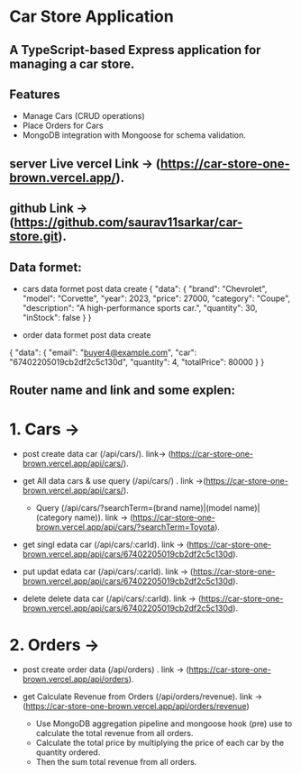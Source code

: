 # Car Store Application

## A TypeScript-based Express application for managing a car store.

## Features

- Manage Cars (CRUD operations)
- Place Orders for Cars
- MongoDB integration with Mongoose for schema validation.

## server Live vercel Link -> (https://car-store-one-brown.vercel.app/).

## github Link -> (https://github.com/saurav11sarkar/car-store.git).

## Data formet:
- cars data formet post data create
{
    "data": {
        "brand": "Chevrolet",
        "model": "Corvette",
        "year": 2023,
        "price": 27000,
        "category": "Coupe",
        "description": "A high-performance sports car.",
        "quantity": 30,
        "inStock": false
    }
}

- order data formet post data create

{
    "data": {
        "email": "buyer4@example.com",
        "car": "67402205019cb2df2c5c130d",
        "quantity": 4,
        "totalPrice": 80000
    }
}

## Router name and link and some explen:

# 1. Cars ->
- post create data car (/api/cars/). link-> (https://car-store-one-brown.vercel.app/api/cars/).

- get All data cars & use query (/api/cars/) . link ->(https://car-store-one-brown.vercel.app/api/cars/).
   - Query (/api/cars/?searchTerm=(brand name)|(model name)|(category name)). link -> (https://car-store-one-brown.vercel.app/api/cars/?searchTerm=Toyota).

- get singl edata car (/api/cars/:carId). link -> (https://car-store-one-brown.vercel.app/api/cars/67402205019cb2df2c5c130d).

- put updat edata car (/api/cars/:carId). link -> (https://car-store-one-brown.vercel.app/api/cars/67402205019cb2df2c5c130d).

- delete delete data car (/api/cars/:carId). link -> (https://car-store-one-brown.vercel.app/api/cars/67402205019cb2df2c5c130d).

# 2. Orders ->
- post create order data (/api/orders) . link -> (https://car-store-one-brown.vercel.app/api/orders).

- get Calculate Revenue from Orders (/api/orders/revenue). link -> (https://car-store-one-brown.vercel.app/api/orders/revenue)
  - Use MongoDB aggregation pipeline and mongoose hook (pre) use to calculate the total revenue from all orders.
  - Calculate the total price by multiplying the price of each car by the quantity ordered.
  - Then the sum total revenue from all orders.


